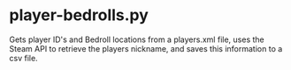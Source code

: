 # player-bedrolls.py
Gets player ID's and Bedroll locations from a players.xml file, uses the Steam API to retrieve the players nickname, and saves this information to a csv file.